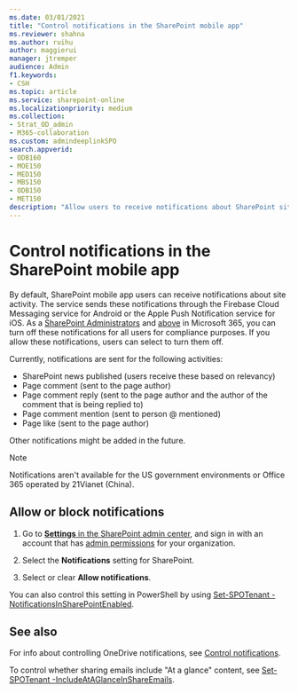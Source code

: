 ```yaml
---
ms.date: 03/01/2021
title: "Control notifications in the SharePoint mobile app"
ms.reviewer: shahna
ms.author: ruihu
author: maggierui
manager: jtremper
audience: Admin
f1.keywords:
- CSH
ms.topic: article
ms.service: sharepoint-online
ms.localizationpriority: medium
ms.collection: 
- Strat_OD_admin
- M365-collaboration
ms.custom: admindeeplinkSPO
search.appverid:
- ODB160
- MOE150
- MED150
- MBS150
- ODB150
- MET150
description: "Allow users to receive notifications about SharePoint site activity."
---
```


# Control notifications in the SharePoint mobile app

By default, SharePoint mobile app users can receive notifications about site activity. The service sends these notifications through the Firebase Cloud Messaging service for Android or the Apple Push Notification service for iOS. As a [SharePoint Administrators](/sharepoint/site-permissions#site-admins) and [above](/sharepoint/site-permissions) in Microsoft 365, you can turn off these notifications for all users for compliance purposes. If you allow these notifications, users can select to turn them off.

Currently, notifications are sent for the following activities:

- SharePoint news published (users receive these based on relevancy)
- Page comment (sent to the page author)
- Page comment reply (sent to the page author and the author of the comment that is being replied to)
- Page comment mention (sent to person @ mentioned)
- Page like (sent to the page author)

Other notifications might be added in the future.

> [!NOTE]
> Notifications aren't available for the US government environments or Office 365 operated by 21Vianet (China).

## Allow or block notifications

1. Go to <a href="https://go.microsoft.com/fwlink/?linkid=2185072" target="_blank">**Settings** in the SharePoint admin center</a>, and sign in with an account that has [admin permissions](/sharepoint/sharepoint-admin-role) for your organization.
    
2. Select the **Notifications** setting for SharePoint.
  
3. Select or clear **Allow notifications**.
  
You can also control this setting in PowerShell by using [Set-SPOTenant -NotificationsInSharePointEnabled](/powershell/module/sharepoint-online/set-spotenant).

## See also

For info about controlling OneDrive notifications, see [Control notifications](/onedrive/turn-on-external-sharing-notifications).

To control whether sharing emails include "At a glance" content, see [Set-SPOTenant -IncludeAtAGlanceInShareEmails](/powershell/module/sharepoint-online/set-spotenant).

